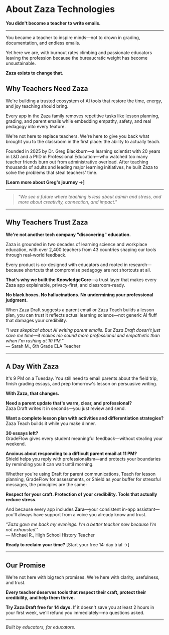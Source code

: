 ﻿# About Zaza Technologies

**You didn't become a teacher to write emails.**

---

You became a teacher to inspire minds—not to drown in grading, documentation, and endless emails. 

Yet here we are, with burnout rates climbing and passionate educators leaving the profession because the bureaucratic weight has become unsustainable.

**Zaza exists to change that.**

## Why Teachers Need Zaza

We're building a trusted ecosystem of AI tools that restore the time, energy, and joy teaching should bring.

Every app in the Zaza family removes repetitive tasks like lesson planning, grading, and parent emails while embedding empathy, safety, and real pedagogy into every feature. 

We're not here to replace teachers. We're here to give you back what brought you to the classroom in the first place: the ability to actually teach.

Founded in 2025 by Dr. Greg Blackburn—a learning scientist with 20 years in L&D and a PhD in Professional Education—who watched too many teacher friends burn out from administrative overload. After teaching thousands of adults and leading major learning initiatives, he built Zaza to solve the problems that steal teachers' time. 

**[Learn more about Greg's journey →]**

---

> *"We see a future where teaching is less about admin and stress, and more about creativity, connection, and impact."*

---

## Why Teachers Trust Zaza

**We're not another tech company "discovering" education.** 

Zaza is grounded in two decades of learning science and workplace education, with over 2,400 teachers from 43 countries shaping our tools through real-world feedback. 

Every product is co-designed with educators and rooted in research—because shortcuts that compromise pedagogy are not shortcuts at all.

**That's why we built the KnowledgeCore**—a trust layer that makes every Zaza app explainable, privacy-first, and classroom-ready. 

**No black boxes. No hallucinations. No undermining your professional judgment.**

When Zaza Draft suggests a parent email or Zaza Teach builds a lesson plan, you can trust it reflects actual learning science—not generic AI fluff that damages your credibility.

*"I was skeptical about AI writing parent emails. But Zaza Draft doesn't just save me time—it makes me sound more professional and empathetic than when I'm rushing at 10 PM."*  
— Sarah M., 6th Grade ELA Teacher

---

## A Day With Zaza

It's 9 PM on a Tuesday. You still need to email parents about the field trip, finish grading essays, and prep tomorrow's lesson on persuasive writing.

**With Zaza, that changes.**

**Need a parent update that's warm, clear, and professional?**  
Zaza Draft writes it in seconds—you just review and send.

**Want a complete lesson plan with activities and differentiation strategies?**  
Zaza Teach builds it while you make dinner.

**30 essays left?**  
GradeFlow gives every student meaningful feedback—without stealing your weekend.

**Anxious about responding to a difficult parent email at 11 PM?**  
Shield helps you reply with professionalism—and protects your boundaries by reminding you it can wait until morning.

Whether you're using Draft for parent communications, Teach for lesson planning, GradeFlow for assessments, or Shield as your buffer for stressful messages, the principles are the same: 

**Respect for your craft. Protection of your credibility. Tools that actually reduce stress.**

And because every app includes **Zara**—your consistent in-app assistant—you'll always have support from a voice you already know and trust.

*"Zaza gave me back my evenings. I'm a better teacher now because I'm not exhausted."*  
— Michael R., High School History Teacher

**Ready to reclaim your time?** [Start your free 14-day trial →]

---

## Our Promise

We're not here with big tech promises. We're here with clarity, usefulness, and trust.

**Every teacher deserves tools that respect their craft, protect their credibility, and help them thrive.**

**Try Zaza Draft free for 14 days.** If it doesn't save you at least 2 hours in your first week, we'll refund you immediately—no questions asked.

---

*Built by educators, for educators.*
